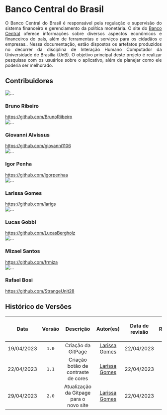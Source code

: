 <div class="body">
    <h1 class="title">Banco Central do Brasil</h1>
    <p align="justify">O Banco Central do Brasil é responsável pela regulação e supervisão do sistema financeiro e gerenciamento da política monetária. O site do <a href="https://www.bcb.gov.br/">Banco Central</a>  oferece informações sobre diversos aspectos econômicos e financeiros do país, além de ferramentas e serviços para os cidadãos e empresas.. Nessa documentação, estão dispostos os artefatos produzidos no decorrer da disciplina de Interação Humano Computador da Universidade de Brasília (UnB). O objetivo principal deste projeto é realizar pesquisas com os usuários sobre o aplicativo, além de planejar como ele poderia ser melhorado.</p>
    <h2 class="title">Contribuidores</h1>
    <div class="wrapper">
        <div class="image1">
            <img src="img/equipe/foto_Bruno.jfif" alt="..." class="img-time">
        </div>
        <div class="text1">
            <h3 class="title1">Bruno Ribeiro</h1>
            <a class="hyperlink" href="https://github.com/BrunoRiibeiro">https://github.com/BrunoRiibeiro</a>
        </div>
        <div class="image2">
            <img src="img/equipe/foto_giovanni.jfif" alt="..." class="img-time">
        </div>
        <div class="text2">
            <h3 class="title1">Giovanni Alvissus</h1>
            <a class="hyperlink" href="https://github.com/giovanni1106">https://github.com/giovanni1106</a>
        </div>
        <div class="image1">
            <img src="img/equipe/foto_Igor.jfif" alt="..." class="img-time">
        </div>
        <div class="text1">
            <h3 class="title1">Igor Penha</h1>
            <a class="hyperlink" href="https://github.com/igorpenhaa">https://github.com/igorpenhaa</a>
        </div>
        <div class="image2">
            <img src="img/equipe/foto_Larissa.jfif" alt="..." class="img-time">
        </div>
        <div class="text2">
            <h3 class="title1">Larissa Gomes</h1>
            <a class="hyperlink" href="https://github.com/larigs">https://github.com/larigs</a>
        </div>
        <div class="image1">
            <img src="img/equipe/foto_LucasGobbi.jfif" alt="..." class="img-time">
        </div>
        <div class="text1">
            <h3 class="title1">Lucas Gobbi</h1>
            <a class="hyperlink" href="https://github.com/LucasBergholz">https://github.com/LucasBergholz</a>
        </div>
        <div class="image2">
            <img src="img/equipe/foto_mizael.jpg" alt="..." class="img-time">
        </div>
        <div class="text2">
            <h3 class="title1">Mizael Santos</h1>
            <a class="hyperlink" href="https://github.com/frmiza">https://github.com/frmiza</a>
        </div>
        <div class="image1">
            <img src="img/equipe/foto_RafaelBosi.jpg" alt="..." class="img-time">
        </div>
        <div class="text1">
            <h3 class="title1">Rafael Bosi</h1>
            <a class="hyperlink" href="https://github.com/StrangeUnit28">https://github.com/StrangeUnit28</a>
        </div>
    </div>


## Histórico de Versões

| <p align="center">Data</p> | <p align="center">Versão</p> | <p align="center">Descrição</p> | <p align="center">Autor(es)</p> | <p align="center">Data de revisão</p> | <p align="center">Revisor(es)</p> |
| :--:       | :----: | :-------: | :---: | :-------------: | :-----: |
| 19/04/2023 | `1.0`  | Criação da GitPage | [Larissa Gomes](https://github.com/larigs)  |    22/04/2023     | [Giovanni Alvissus](https://github.com/giovanni1106) |
| 22/04/2023 | `1.1`    | Criação botão de contraste de cores |  [Larissa Gomes](https://github.com/larigs)  |    22/04/2023     | [Lucas Gobbi](https://github.com/LucasBergholz) |
| 29/04/2023 | `2.0`    | Atualização da Gitpage para o novo site |  [Larissa Gomes](https://github.com/larigs)  |    22/04/2023     | [Lucas Gobbi](https://github.com/LucasBergholz) |

</div>
